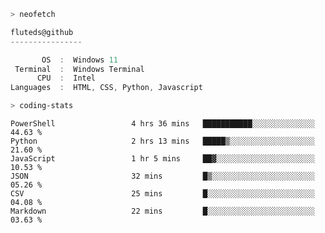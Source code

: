 ```zsh
> neofetch
```

<!--align="left" src="https://github.com/fluteds.png" alt="logo.png" width="200"/>-->

```csharp
fluteds@github
----------------

       OS  :  Windows 11
 Terminal  :  Windows Terminal
      CPU  :  Intel
Languages  :  HTML, CSS, Python, Javascript
```

```zsh
> coding-stats
```

<!--START_SECTION:waka-->

```text
PowerShell                 4 hrs 36 mins   ███████████░░░░░░░░░░░░░░   44.63 %
Python                     2 hrs 13 mins   █████▒░░░░░░░░░░░░░░░░░░░   21.60 %
JavaScript                 1 hr 5 mins     ██▓░░░░░░░░░░░░░░░░░░░░░░   10.53 %
JSON                       32 mins         █▒░░░░░░░░░░░░░░░░░░░░░░░   05.26 %
CSV                        25 mins         █░░░░░░░░░░░░░░░░░░░░░░░░   04.08 %
Markdown                   22 mins         █░░░░░░░░░░░░░░░░░░░░░░░░   03.63 %
```

<!--END_SECTION:waka-->
